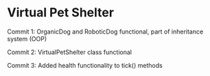 # Virtual Pet Shelter

Commit 1: OrganicDog and RoboticDog functional, part of inheritance system (OOP)

Commit 2: VirtualPetShelter class functional

Commit 3: Added health functionality to tick() methods